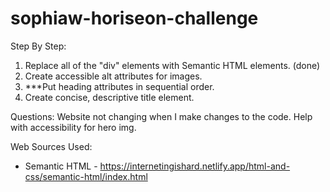 # sophiaw-horiseon-challenge

Step By Step: 
1. Replace all of the "div" elements with Semantic HTML elements. (done)
2. Create accessible alt attributes for images. 
3. ***Put heading attributes in sequential order.
4. Create concise, descriptive title element.


Questions: 
Website not changing when I make changes to the code. 
Help with accessibility for hero img. 




Web Sources Used: 
* Semantic HTML - https://internetingishard.netlify.app/html-and-css/semantic-html/index.html 



